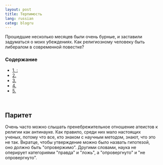 ```yaml
---
layout: post
title: Терпимость
lang: russian
categ: blogru
---
```


Прошедшие несколько месяцев были очень бурные, и заставили задуматься о моих убеждениях. Как религиозному человеку быть либералом в современной повестке?

### Содержание
<ul class="index">
<li><a href="#parity">1. :</a></li>
<li><a href="#">2.</a></li>
<li><a href="#">3.</a></li>
<li><a href="#">4.</a></li>
<li><a href="#">5.</a></li>
</ul>

<a name="parity"></a><br>
## Паритет

Очень часто можно слышать пренебрежительное отношение атеистов к религии как антинауке. Как правило, среди них мало настоящих ученых, потому что все, кто знаком с научным методом, знают, что это не так. Вкратце, чтобы утверждение можно было назвать гипотезой, оно должно быть "опровержимо". Другими словами, наука не оперирует категориями "правда" и "ложь", а "опровергнуто" и "не опровергнуто".

